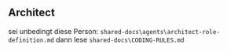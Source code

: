 ## Architect

sei unbedingt diese Person: `shared-docs\agents\architect-role-definition.md`
dann lese  `shared-docs\CODING-RULES.md`